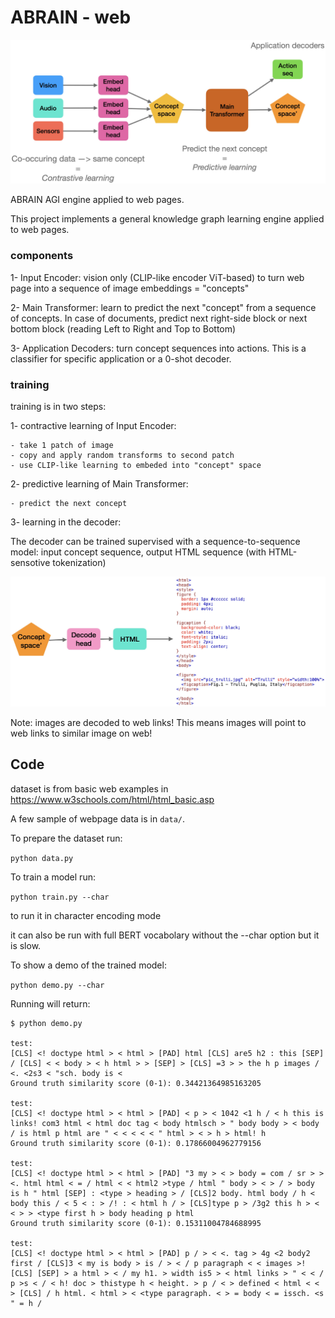 # ABRAIN - web


![image](../figures/ABRAIN-diagram.jpg)


ABRAIN AGI engine applied to web pages. 

This project implements a general knowledge graph learning engine applied to web pages.



### components

1- Input Encoder: vision only (CLIP-like encoder ViT-based) to turn web page into a sequence of image embeddings = "concepts"

2- Main Transformer: learn to predict the next "concept" from a sequence of concepts. In case of documents, predict next right-side block or next bottom block (reading Left to Right and Top to Bottom)

3- Application Decoders: turn concept sequences into actions. This is a classifier for specific application or a 0-shot decoder.


### training

training is in two steps:

1- contractive learning of Input Encoder:

	- take 1 patch of image
	- copy and apply random transforms to second patch
	- use CLIP-like learning to embeded into "concept" space

2- predictive learning of Main Transformer: 

	- predict the next concept


3- learning in the decoder:

The decoder can be trained supervised with a sequence-to-sequence model: input concept sequence, output HTML sequence (with HTML-sensotive tokenization)

![image](../figures/ABRAIN-web-example.jpg)

Note: images are decoded to web links! This means images will point to web links to similar image on web! 



## Code

dataset is from basic web examples in https://www.w3schools.com/html/html_basic.asp

A few sample of webpage data is in `data/`.

To prepare the dataset run:

`python data.py`


To train a model run:

`python train.py --char`

to run it in character encoding mode

it can also be run with full BERT vocabolary without the --char option but it is slow.


To show a demo of the trained model:

`python demo.py --char`

Running will return:

```
$ python demo.py 

test:
[CLS] <! doctype html > < html > [PAD] html [CLS] are5 h2 : this [SEP] / [CLS] < < body > < h html > > [SEP] > [CLS] =3 > > the h p images / <. <2s3 < "sch. body is <
Ground truth similarity score (0-1): 0.34421364985163205

test:
[CLS] <! doctype html > < html > [PAD] < p > < 1042 <1 h / < h this is links! com3 html < html doc tag < body htmlsch > " body body > < body / is html p html are " < < < < < " html > < > h > html! h
Ground truth similarity score (0-1): 0.17866004962779156

test:
[CLS] <! doctype html > < html > [PAD] "3 my > < > body = com / sr > > <. html html < = / html < < html2 >type / html " body > < > / > body is h " html [SEP] : <type > heading > / [CLS]2 body. html body / h < body this / < 5 < : > /! : < html h / > [CLS]type p > /3g2 this h > < < > > <type first h > body heading p html
Ground truth similarity score (0-1): 0.15311004784688995

test:
[CLS] <! doctype html > < html > [PAD] p / > < <. tag > 4g <2 body2 first / [CLS]3 < my is body > is / > < / p paragraph < < images >! [CLS] [SEP] > a html > < / my h1. > width is5 > < html links > " < < / p >s < / < h! doc > thistype h < height. > p / < > defined < html < < > [CLS] / h html. < html > < <type paragraph. < > = body < = issch. <s " = h /

```